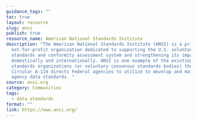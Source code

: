 ```yaml
---
guidance_tags: ""
toc: true
layout: resource
slug: ansi
publish: true
resource_name: American National Standards Institute
description: "The American National Standards Institute (ANSI) is a private,
  not-for-profit organization dedicated to supporting the U.S. voluntary
  standards and conformity assessment system and strengthening its impact, both
  domestically and internationally. ANSI is one example of the existing
  standards organizations (or voluntary consensus standards bodies) that OMB
  Circular A-119 directs Federal agencies to utilize to develop and maintain
  agency data standards. "
source: ansi.org
category: Communities
tags:
  - data standards
format: ""
link: https://www.ansi.org/
---
```

